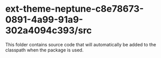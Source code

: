 # ext-theme-neptune-c8e78673-0891-4a99-91a9-302a4094c393/src

This folder contains source code that will automatically be added to the classpath when
the package is used.
